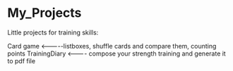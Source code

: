 # My_Projects

Little projects for training skills:

Card game <-----listboxes, shuffle cards and compare them, counting points
TrainingDiary <---- compose your strength training and generate it to pdf file
